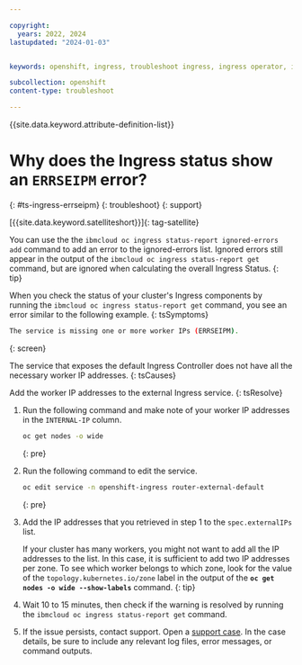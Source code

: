 ```yaml
---

copyright:
  years: 2022, 2024
lastupdated: "2024-01-03"


keywords: openshift, ingress, troubleshoot ingress, ingress operator, ingress cluster operator, missing ip addresses, errseipm

subcollection: openshift
content-type: troubleshoot

---
```


{{site.data.keyword.attribute-definition-list}}



# Why does the Ingress status show an `ERRSEIPM` error?
{: #ts-ingress-errseipm}
{: troubleshoot}
{: support}

[{{site.data.keyword.satelliteshort}}]{: tag-satellite}

You can use the the `ibmcloud oc ingress status-report ignored-errors add` command to add an error to the ignored-errors list. Ignored errors still appear in the output of the `ibmcloud oc ingress status-report get` command, but are ignored when calculating the overall Ingress Status.
{: tip}

When you check the status of your cluster's Ingress components by running the `ibmcloud oc ingress status-report get` command, you see an error similar to the following example.
{: tsSymptoms}

```sh
The service is missing one or more worker IPs (ERRSEIPM).
```
{: screen}

The service that exposes the default Ingress Controller does not have all the necessary worker IP addresses.
{: tsCauses}

Add the worker IP addresses to the external Ingress service.
{: tsResolve}

1. Run the following command and make note of your worker IP addresses in the `INTERNAL-IP` column.
    ```sh
    oc get nodes -o wide
    ```
    {: pre}

1. Run the following command to edit the service.
    ```sh
    oc edit service -n openshift-ingress router-external-default
    ```
    {: pre}

1. Add the IP addresses that you retrieved in step 1 to the `spec.externalIPs` list.

    If your cluster has many workers, you might not want to add all the IP addresses to the list. In this case, it is sufficient to add two IP addresses per zone. To see which worker belongs to which zone, look for the value of the `topology.kubernetes.io/zone` label in the output of the **`oc get nodes -o wide --show-labels`** command.
    {: tip}

1. Wait 10 to 15 minutes, then check if the warning is resolved by running the `ibmcloud oc ingress status-report get` command.

1. If the issue persists, contact support. Open a [support case](/docs/get-support?topic=get-support-using-avatar). In the case details, be sure to include any relevant log files, error messages, or command outputs.


